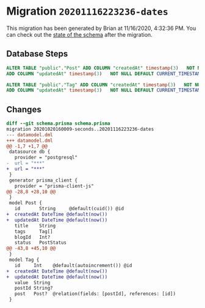 # Migration `20201116223236-dates`

This migration has been generated by Brian at 11/16/2020, 4:32:36 PM.
You can check out the [state of the schema](./schema.prisma) after the migration.

## Database Steps

```sql
ALTER TABLE "public"."Post" ADD COLUMN "createdAt" timestamp(3)   NOT NULL DEFAULT CURRENT_TIMESTAMP,
ADD COLUMN "updatedAt" timestamp(3)   NOT NULL DEFAULT CURRENT_TIMESTAMP

ALTER TABLE "public"."Tag" ADD COLUMN "createdAt" timestamp(3)   NOT NULL DEFAULT CURRENT_TIMESTAMP,
ADD COLUMN "updatedAt" timestamp(3)   NOT NULL DEFAULT CURRENT_TIMESTAMP
```

## Changes

```diff
diff --git schema.prisma schema.prisma
migration 20201020160009-seconds..20201116223236-dates
--- datamodel.dml
+++ datamodel.dml
@@ -1,7 +1,7 @@
 datasource db {
   provider = "postgresql"
-  url = "***"
+  url = "***"
 }
 generator prisma_client {
   provider = "prisma-client-js"
@@ -28,8 +28,10 @@
 }
 model Post {
   id       String     @default(cuid()) @id
+  createdAt DateTime @default(now())
+  updatedAt DateTime @default(now())
   title    String
   tags     Tag[]
   blogId   Int?
   status   PostStatus
@@ -43,8 +45,10 @@
 }
 model Tag {
   id     Int    @default(autoincrement()) @id
+  createdAt DateTime @default(now())
+  updatedAt DateTime @default(now())
   value  String
   postId String?
   post   Post?  @relation(fields: [postId], references: [id])
 }
```


